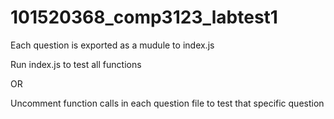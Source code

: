 # 101520368_comp3123_labtest1

Each question is exported as a mudule to index.js

Run index.js to test all functions

OR

Uncomment function calls in each question file to test that specific question
